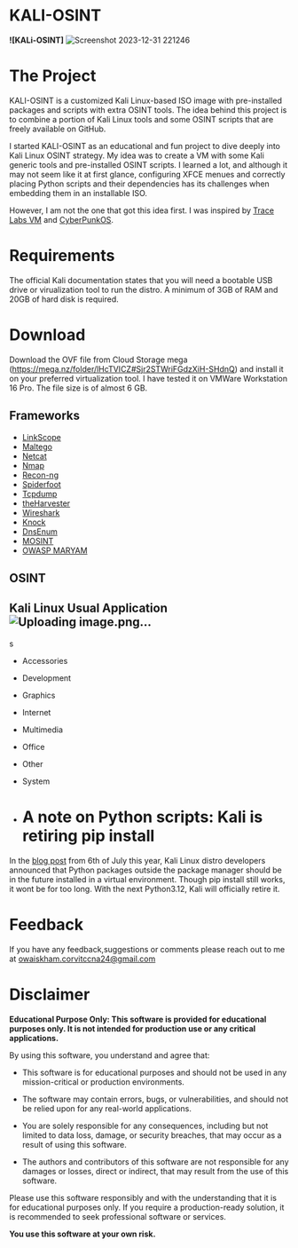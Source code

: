 # KALI-OSINT

**![KALi-OSINT]** ![Screenshot 2023-12-31 221246](https://github.com/BBouy112/Kali-OSINT/assets/155302174/a044dfbf-776e-49c7-a82a-a2aa39abae81)

# The Project

KALI-OSINT is a customized Kali Linux-based ISO image with pre-installed packages and scripts with extra OSINT tools. The idea behind this project is to combine a portion of Kali Linux tools and some OSINT scripts that are freely available on GitHub. 

I started KALI-OSINT as an educational and fun project to dive deeply into Kali Linux OSINT strategy. My idea was to create a VM with some Kali generic tools and pre-installed OSINT scripts. I learned a lot, and although it may not seem like it at first glance, configuring XFCE menues and correctly placing Python scripts and their dependencies has its challenges when embedding them in an installable ISO.  

However, I am not the one that got this idea first. I was inspired by [Trace Labs VM](https://github.com/tracelabs/tlosint-live) and [CyberPunkOS](https://github.com/cyberpunkOS/CyberPunkOS).

# Requirements

The official Kali documentation states that you will need a bootable USB drive or virualization tool to run the distro. A minimum of 3GB of RAM and 20GB of hard disk is required. 

# Download

Download the OVF file from Cloud Storage mega (https://mega.nz/folder/lHcTVICZ#Sjr2STWriFGdzXiH-SHdnQ) and install it on your preferred virtualization tool. I have tested it on VMWare Workstation 16 Pro. The file size is of almost 6 GB.

## Frameworks

- [LinkScope](https://github.com/AccentuSoft/LinkScope_Client)
- [Maltego](https://www.maltego.com/)
- [Netcat](https://netcat.sourceforge.net/)
- [Nmap](https://nmap.org/download.html)
- [Recon-ng](https://github.com/lanmaster53/recon-ng)
- [Spiderfoot](https://github.com/smicallef/spiderfoot)
- [Tcpdump](https://github.com/the-tcpdump-group/tcpdump)
- [theHarvester](https://github.com/laramies/theHarvester)
- [Wireshark](https://github.com/wireshark/wireshark)
- [Knock](https://github.com/guelfoweb/knock.git)
- [DnsEnum](https://github.com/fwaeytens/dnsenum.git)
- [MOSINT](https://github.com/alpkeskin/mosint.git)
- [OWASP MARYAM]( https://github.com/saeeddhqan/Maryam.git)



## OSINT

## Kali Linux Usual Application![Uploading image.png…]()
s
- Accessories
- Development
- Graphics
- Internet
- Multimedia
- Office
- Other
- System

- # A note on Python scripts: Kali is retiring pip install

In the [blog post](https://www.kali.org/blog/python-externally-managed/) from 6th of July this year, Kali Linux distro developers announced that Python packages outside the package manager should be in the future installed in a virtual environment. Though pip install still works, it wont be for too long. With the next Python3.12, Kali will officially retire it. 

# Feedback

If you have any feedback,suggestions or comments please reach out to me at owaiskham.corvitccna24@gmail.com

# Disclaimer

**Educational Purpose Only: This software is provided for educational purposes only. It is not intended for production use or any critical applications.**

By using this software, you understand and agree that:

- This software is for educational purposes and should not be used in any mission-critical or production environments.

- The software may contain errors, bugs, or vulnerabilities, and should not be relied upon for any real-world applications.

- You are solely responsible for any consequences, including but not limited to data loss, damage, or security breaches, that may occur as a result of using this software.

- The authors and contributors of this software are not responsible for any damages or losses, direct or indirect, that may result from the use of this software.

Please use this software responsibly and with the understanding that it is for educational purposes only. If you require a production-ready solution, it is recommended to seek professional software or services.

**You use this software at your own risk.**


